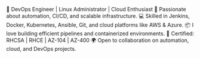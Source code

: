 🚀 DevOps Engineer | Linux Administrator | Cloud Enthusiast
🔧 Passionate about automation, CI/CD, and scalable infrastructure.
💻 Skilled in Jenkins, Docker, Kubernetes, Ansible, Git, and cloud platforms like AWS & Azure.
📦 I love building efficient pipelines and containerized environments.
📘 Certified: RHCSA | RHCE | AZ-104 | AZ-400
🌍 Open to collaboration on automation, cloud, and DevOps projects.



<!---
barkesagar02/barkesagar02 is a ✨ special ✨ repository because its `README.md` (this file) appears on your GitHub profile.
You can click the Preview link to take a look at your changes.
--->
